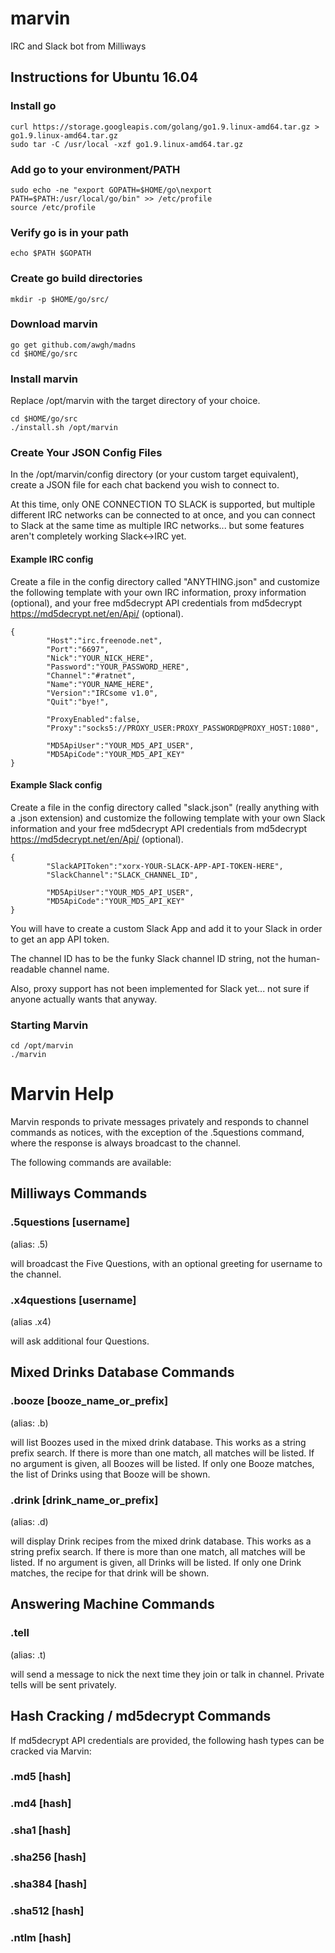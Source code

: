# marvin
IRC and Slack bot from Milliways

## Instructions for Ubuntu 16.04

### Install go
```
curl https://storage.googleapis.com/golang/go1.9.linux-amd64.tar.gz > go1.9.linux-amd64.tar.gz
sudo tar -C /usr/local -xzf go1.9.linux-amd64.tar.gz
```
### Add go to your environment/PATH
```
sudo echo -ne "export GOPATH=$HOME/go\nexport PATH=$PATH:/usr/local/go/bin" >> /etc/profile
source /etc/profile
```
### Verify go is in your path
`echo $PATH $GOPATH`

### Create go build directories
`mkdir -p $HOME/go/src/`

### Download marvin
```
go get github.com/awgh/madns
cd $HOME/go/src
```

### Install marvin

Replace /opt/marvin with the target directory of your choice.
```
cd $HOME/go/src
./install.sh /opt/marvin
```

### Create Your JSON Config Files
In the /opt/marvin/config directory (or your custom target equivalent), create a JSON file for each chat backend you wish to connect to.

At this time, only ONE CONNECTION TO SLACK is supported, but multiple different IRC networks can be connected to at once, and you can connect to Slack at the same time as multiple IRC networks... but some features aren't completely working Slack<->IRC yet.


#### Example IRC config 
Create a file in the config directory called "ANYTHING.json" and customize the following template with your own IRC information, proxy information (optional), and your free md5decrypt API credentials from md5decrypt https://md5decrypt.net/en/Api/ (optional).

```
{
        "Host":"irc.freenode.net",
        "Port":"6697",
        "Nick":"YOUR_NICK_HERE",
        "Password":"YOUR_PASSWORD_HERE",
        "Channel":"#ratnet",
        "Name":"YOUR_NAME_HERE",
        "Version":"IRCsome v1.0",
        "Quit":"bye!",
        
        "ProxyEnabled":false,
        "Proxy":"socks5://PROXY_USER:PROXY_PASSWORD@PROXY_HOST:1080",
        
        "MD5ApiUser":"YOUR_MD5_API_USER",
        "MD5ApiCode":"YOUR_MD5_API_KEY"
}
```

#### Example Slack config 
Create a file in the config directory called "slack.json" (really anything with a .json extension) and customize the following template with your own Slack information and your free md5decrypt API credentials from md5decrypt https://md5decrypt.net/en/Api/ (optional).

```
{
        "SlackAPIToken":"xorx-YOUR-SLACK-APP-API-TOKEN-HERE",
        "SlackChannel":"SLACK_CHANNEL_ID",
        
        "MD5ApiUser":"YOUR_MD5_API_USER",
        "MD5ApiCode":"YOUR_MD5_API_KEY"
}
```

You will have to create a custom Slack App and add it to your Slack in order to get an app API token.

The channel ID has to be the funky Slack channel ID string, not the human-readable channel name.

Also, proxy support has not been implemented for Slack yet... not sure if anyone actually wants that anyway.


### Starting Marvin
```
cd /opt/marvin
./marvin
```


# Marvin Help

Marvin responds to private messages privately and responds to channel commands as notices,
with the exception of the .5questions command, where the response is always broadcast to the channel.

The following commands are available:

## Milliways Commands

### .5questions [username]

(alias: .5)

will broadcast the Five Questions, with an optional greeting for username to the channel.

### .x4questions [username]

(alias .x4)

will ask additional four Questions.

## Mixed Drinks Database Commands

### .booze [booze_name_or_prefix]

(alias: .b)

will list Boozes used in the mixed drink database.  This works as a string prefix search.
If there is more than one match, all matches will be listed.  If no argument is given, all Boozes will be listed.
If only one Booze matches, the list of Drinks using that Booze will be shown.

### .drink [drink_name_or_prefix]

(alias: .d)

will display Drink recipes from the mixed drink database.  This works as a string prefix search.
If there is more than one match, all matches will be listed.  If no argument is given, all Drinks will be listed.
If only one Drink matches, the recipe for that drink will be shown.

## Answering Machine Commands

### .tell <nick> <message>

(alias: .t)

will send a message to nick the next time they join or talk in channel.  Private tells will be sent privately.

## Hash Cracking / md5decrypt Commands

If md5decrypt API credentials are provided, the following hash types can be cracked via Marvin:

### .md5 [hash]
### .md4 [hash]
### .sha1 [hash]
### .sha256 [hash]
### .sha384 [hash]
### .sha512 [hash]
### .ntlm [hash]
